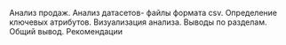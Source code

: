 Анализ продаж. Анализ датасетов- файлы формата csv. Определение ключевых атрибутов. Визуализация анализа. Выводы по разделам. Общий вывод. Рекомендации

